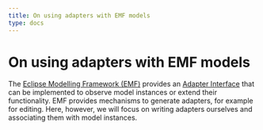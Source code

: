 ```yaml
---
title: On using adapters with EMF models
type: docs
---
```


# On using adapters with EMF models

[eclipse modelling framework (emf)]: https://www.eclipse.org/modeling/emf/
[adapter interface]: https://download.eclipse.org/modeling/emf/emf/javadoc/2.11/org/eclipse/emf/common/notify/Adapter.html

The [Eclipse Modelling Framework (EMF)] provides an [Adapter Interface] that can be implemented to observe model instances or extend their functionality. EMF provides mechanisms to generate adapters, for example for editing. Here, however, we will focus on writing adapters ourselves and associating them with model instances.
